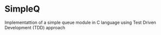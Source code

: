 # SimpleQ
Implementattion of a simple queue module in C language using Test Driven Development (TDD) approach
